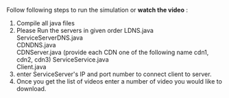 Follow following steps to run the simulation or <b>watch the video</b> :

1. Compile all java files
2. Please Run the servers in given order
    LDNS.java                
    ServiceServerDNS.java    
    CDNDNS.java              
    CDNServer.java           (provide each CDN one of the following name cdn1, cdn2, cdn3)
    ServiceService.java      
    Client.java              
3. enter ServiceServer's IP and port number to connect client to server.
4. Once you get the list of videos enter a number of video you would like to download.
